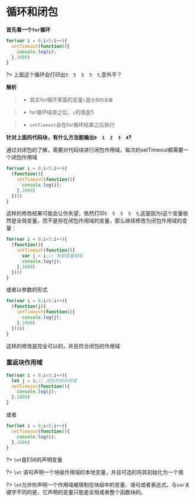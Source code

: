 # 循环和闭包

**首先看一个`for`循环**

```js
for(var i = 0;i<5;i++){
  setTimeout(function(){
    console.log(i);
  },1000)
}
```

?> 上面这个循环会打印出`5  5  5  5  5`,意外不？

**解析**

> - 其实for循环里面的变量`i`是`全局的变量`

> - for循环结束之后，`i`的值是5

> - `setTimeout`会在for循环结束之后执行

**针对上面的代码块，有什么方法能输出`0  1  2  3  4`?**

通过对闭包的了解，需要对代码块进行闭包作用域，每次的setTimeout都需要一个闭包作用域

```js
for(var i = 0;i<5;i++){
  (function(){
    setTimeout(function(){
      console.log(i);
    },1000)
  })()
}
```

这样的修改结果可能会让你失望，依然打印`5  5  5  5  5`,这是因为i这个变量依然是全局变量，而不是存在闭包作用域的变量，那么继续修改为闭包作用域的变量：

```js
for(var i = 0;i<5;i++){
  (function(){
    setTimeout(function(){
      var j = i;// 局部变量赋值
      console.log(j);
    },1000)
  })()
}
```

或者以参数的形式

```js
for(var i = 0;i<5;i++){
  (function(j){
    setTimeout(function(){
      console.log(j);
    },1000)
  })(i)
}
```

这样的修改是完全可以的，并且符合闭包的作用域

### 重返块作用域

```js
for(var i = 0;i<5;i++){
  let j = i;// 闭包的块作用域
  setTimeout(function(){
    console.log(j);
  },1000)
}
```
或者

```js
for(let i = 0;i<5;i++){
  setTimeout(function(){
    console.log(i);
  },1000)
}
```

?> `let`是ES6的声明变量

?> `let` 语句声明一个块级作用域的本地变量，并且可选的将其初始化为一个值

?> `let`允许你声明一个作用域被限制在块级中的变量、语句或者表达式。与`var`关键字不同的是，它声明的变量只能是全局或者整个函数块的。


